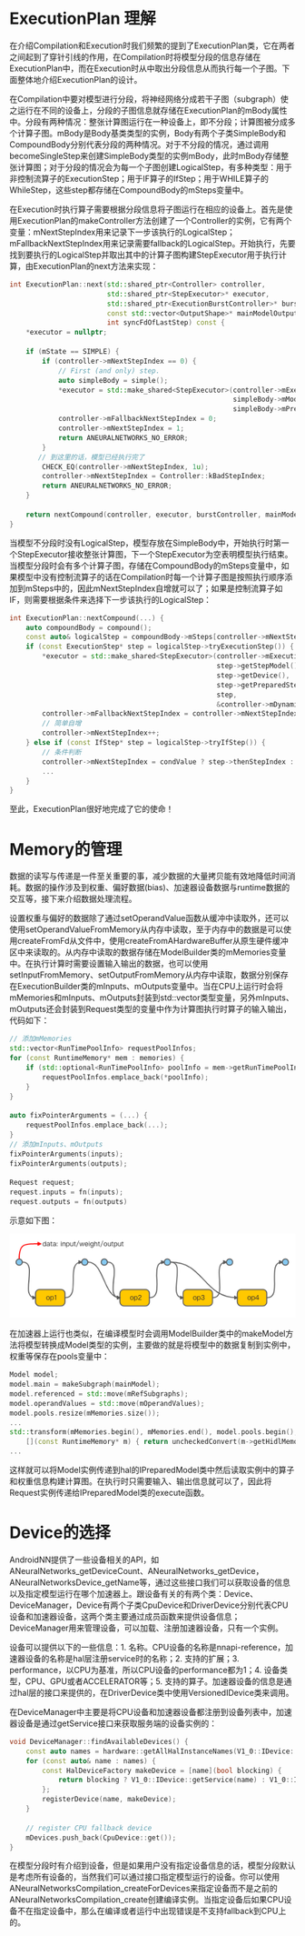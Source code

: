# ExecutionPlan 理解

在介绍Compilation和Execution时我们频繁的提到了ExecutionPlan类，它在两者之间起到了穿针引线的作用，在Compilation时将模型分段的信息存储在ExecutionPlan中，而在Execution时从中取出分段信息从而执行每一个子图。下面整体地介绍ExecutionPlan的设计。

在Compilation中要对模型进行分段，将神经网络分成若干子图（subgraph）使之运行在不同的设备上，分段的子图信息就存储在ExecutionPlan的mBody属性中。分段有两种情况：整张计算图运行在一种设备上，即不分段；计算图被分成多个计算子图。mBody是Body基类类型的实例，Body有两个子类SimpleBody和CompoundBody分别代表分段的两种情况。对于不分段的情况，通过调用becomeSingleStep来创建SimpleBody类型的实例mBody，此时mBody存储整张计算图；对于分段的情况会为每一个子图创建LogicalStep，有多种类型：用于非控制流算子的ExecutionStep；用于IF算子的IfStep；用于WHILE算子的WhileStep，这些step都存储在CompoundBody的mSteps变量中。

在Execution时执行算子需要根据分段信息将子图运行在相应的设备上。首先是使用ExecutionPlan的makeController方法创建了一个Controller的实例，它有两个变量：mNextStepIndex用来记录下一步该执行的LogicalStep；mFallbackNextStepIndex用来记录需要fallback的LogicalStep。开始执行，先要找到要执行的LogicalStep并取出其中的计算子图构建StepExecutor用于执行计算，由ExecutionPlan的next方法来实现：

```cpp
int ExecutionPlan::next(std::shared_ptr<Controller> controller,
                        std::shared_ptr<StepExecutor>* executor,
                        std::shared_ptr<ExecutionBurstController>* burstController,
                        const std::vector<OutputShape>* mainModelOutputShapes,
                        int syncFdOfLastStep) const {
    *executor = nullptr;

    if (mState == SIMPLE) {
        if (controller->mNextStepIndex == 0) {
            // First (and only) step.
            auto simpleBody = simple();
            *executor = std::make_shared<StepExecutor>(controller->mExecutionBuilder,
                                                       simpleBody->mModel, simpleBody->mDevice,
                                                       simpleBody->mPreparedModel);
            controller->mFallbackNextStepIndex = 0;
            controller->mNextStepIndex = 1;
            return ANEURALNETWORKS_NO_ERROR;
        }
       // 到这里的话，模型已经执行完了
        CHECK_EQ(controller->mNextStepIndex, 1u);
        controller->mNextStepIndex = Controller::kBadStepIndex;
        return ANEURALNETWORKS_NO_ERROR;
    }

    return nextCompound(controller, executor, burstController, mainModelOutputShapes);
}
```

当模型不分段时没有LogicalStep，模型存放在SimpleBody中，开始执行时第一个StepExecutor接收整张计算图，下一个StepExecutor为空表明模型执行结束。当模型分段时会有多个计算子图，存储在CompoundBody的mSteps变量中，如果模型中没有控制流算子的话在Compilation时每一个计算子图是按照执行顺序添加到mSteps中的，因此mNextStepIndex自增就可以了；如果是控制流算子如IF，则需要根据条件来选择下一步该执行的LogicalStep：

```cpp
int ExecutionPlan::nextCompound(...) {
    auto compoundBody = compound();
    const auto& logicalStep = compoundBody->mSteps[controller->mNextStepIndex];
    if (const ExecutionStep* step = logicalStep->tryExecutionStep()) {
        *executor = std::make_shared<StepExecutor>(controller->mExecutionBuilder,
                                                   step->getStepModel(),
                                                   step->getDevice(),
                                                   step->getPreparedStepModel(),
                                                   step,
                                                   &controller->mDynamicTemporaries);
        controller->mFallbackNextStepIndex = controller->mNextStepIndex;
        // 简单自增
        controller->mNextStepIndex++;
    } else if (const IfStep* step = logicalStep->tryIfStep()) {
        // 条件判断
        controller->mNextStepIndex = condValue ? step->thenStepIndex : step->elseStepIndex;
        ...
    }
}
```

至此，ExecutionPlan很好地完成了它的使命！

# Memory的管理
数据的读写与传递是一件至关重要的事，减少数据的大量拷贝能有效地降低时间消耗。数据的操作涉及到权重、偏好数据(bias)、加速器设备数据与runtime数据的交互等，接下来介绍数据处理流程。

设置权重与偏好的数据除了通过setOperandValue函数从缓冲中读取外，还可以使用setOperandValueFromMemory从内存中读取，至于内存中的数据是可以使用createFromFd从文件中，使用createFromAHardwareBuffer从原生硬件缓冲区中来读取的。从内存中读取的数据存储在ModelBuilder类的mMemories变量中。在执行计算时需要设置输入输出的数据，也可以使用setInputFromMemory、setOutputFromMemory从内存中读取，数据分别保存在ExecutionBuilder类的mInputs、mOutputs变量中。当在CPU上运行时会将mMemories和mInputs、mOutputs封装到std::vector<RunTimePoolInfo>类型变量，另外mInputs、mOutputs还会封装到Request类型的变量中作为计算图执行时算子的输入输出，代码如下：

```cpp
// 添加mMemories
std::vector<RunTimePoolInfo> requestPoolInfos;
for (const RuntimeMemory* mem : memories) {
    if (std::optional<RunTimePoolInfo> poolInfo = mem->getRunTimePoolInfo()) {
        requestPoolInfos.emplace_back(*poolInfo);
    }
}

auto fixPointerArguments = (...) {
    requestPoolInfos.emplace_back(...);
}
// 添加mInputs、mOutputs
fixPointerArguments(inputs);
fixPointerArguments(outputs);

Request request;
request.inputs = fn(inputs);
request.outputs = fn(outputs)
```

示意如下图：

![memory](./assets/memory.png)

在加速器上运行也类似，在编译模型时会调用ModelBuilder类中的makeModel方法将模型转换成Model类型的实例，主要做的就是将模型中的数据复制到实例中，权重等保存在pools变量中：

```cpp
Model model;
model.main = makeSubgraph(mainModel);
model.referenced = std::move(mRefSubgraphs);
model.operandValues = std::move(mOperandValues);
model.pools.resize(mMemories.size());
...
std::transform(mMemories.begin(), mMemories.end(), model.pools.begin(),
    [](const RuntimeMemory* m) { return uncheckedConvert(m->getHidlMemory()); });
...
```

这样就可以将Model实例传递到hal的IPreparedModel类中然后读取实例中的算子和权重信息构建计算图。在执行时只需要输入、输出信息就可以了，因此将Request实例传递给IPreparedModel类的execute函数。

# Device的选择
AndroidNN提供了一些设备相关的API，如ANeuralNetworks_getDeviceCount、ANeuralNetworks_getDevice，ANeuralNetworksDevice_getName等，通过这些接口我们可以获取设备的信息以及指定模型运行在哪个加速器上。跟设备有关的有两个类：Device、DeviceManager，Device有两个子类CpuDevice和DriverDevice分别代表CPU设备和加速器设备，这两个类主要通过成员函数来提供设备信息；DeviceManager用来管理设备，可以加载、注册加速器设备，只有一个实例。

设备可以提供以下的一些信息：1. 名称。CPU设备的名称是nnapi-reference，加速器设备的名称是hal层注册service时的名称；2. 支持的扩展；3. performance，以CPU为基准，所以CPU设备的performance都为1；4. 设备类型，CPU、GPU或者ACCELERATOR等；5. 支持的算子。加速器设备的信息是通过hal层的接口来提供的，在DriverDevice类中使用VersionedIDevice类来调用。

在DeviceManager中主要是将CPU设备和加速器设备都注册到设备列表中，加速器设备是通过getService接口来获取服务端的设备实例的：

```cpp
void DeviceManager::findAvailableDevices() {
    const auto names = hardware::getAllHalInstanceNames(V1_0::IDevice::descriptor);
    for (const auto& name : names) {
        const HalDeviceFactory makeDevice = [name](bool blocking) {
            return blocking ? V1_0::IDevice::getService(name) : V1_0::IDevice::tryGetService(name);
        };
        registerDevice(name, makeDevice);
    }

    // register CPU fallback device
    mDevices.push_back(CpuDevice::get());
}
```

在模型分段时有介绍到设备，但是如果用户没有指定设备信息的话，模型分段默认是考虑所有设备的，当然我们可以通过接口指定模型运行的设备。你可以使用ANeuralNetworksCompilation_createForDevices来指定设备而不是之前的ANeuralNetworksCompilation_create创建编译实例。当指定设备后如果CPU设备不在指定设备中，那么在编译或者运行中出现错误是不支持fallback到CPU上的。

